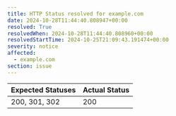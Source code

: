 ```yaml
---
title: HTTP Status resolved for example.com
date: 2024-10-28T11:44:40.808947+00:00
resolved: True
resolvedWhen: 2024-10-28T11:44:40.808960+00:00
resolvedStartTime: 2024-10-25T21:09:43.191474+00:00
severity: notice
affected:
  - example.com
section: issue
---
```


| Expected Statuses | Actual Status  |
|-------------------|----------------|
| 200, 301, 302 | 200 |
